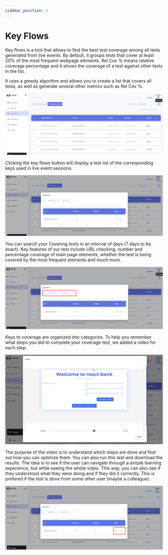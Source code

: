 ```yaml
---
sidebar_position: 5
---
```


# Key Flows

Key flows is a tool that allows to find the best test coverage among all tests generated from live events. By default, it groups tests that cover at least 20% of the most frequent webpage elements. Rel Cov % means relative coverage percentage and it shows the coverage of a test against other tests in the list.

It uses a greedy algorithm and allows you to create a list that covers all tests, as well as generate several other metrics such as Rel Cov %.

![Pageview](/img/key.png)


Clicking the key flows button will display a test list of the corresponding keys used in live event sessions.

![Pageview](/img/key1.png)

You can search your Covering tests in an interval of days (7 days to be exact). Key features of our test include URL checking, number and percentage coverage of main page elements, whether the test is being covered by the most frequent elements and much more.

![Pageview](/img/key2.png)

Keys to coverage are organized into categories. To help you remember what steps you did to complete your coverage test, we added a video for each step. 

![Pageview](/img/key3.png)

The purpose of the video is to understand which steps are done and find out how you can optimize them. You can also run this test and download the results.
The idea is to see if the user can navigate through a simple learning experience, but while seeing the whole video. This way, you can also see if they understood what they were doing and if they did it correctly. This is prefered if the test is done from some other user (maybe a colleague).

![Pageview](/img/key4.png)
